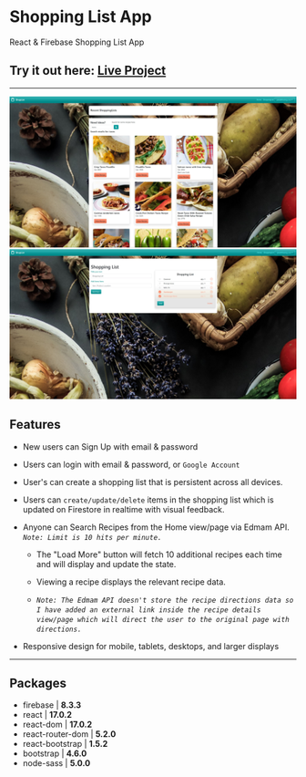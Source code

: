 # Shopping List App

React &amp; Firebase Shopping List App
## Try it out here: [Live Project](https://simpleshop-rf.web.app/)

---

![Image of Recipe List View](https://github.com/JosephThomasVasquez/Portfolio-2020/blob/master/images/SimpleShop1.jpg)
![Image of Shopping List View](https://github.com/JosephThomasVasquez/Portfolio-2020/blob/master/images/SimpleShop2.jpg)

## Features

- New users can Sign Up with email & password
- Users can login with email & password, or `Google Account`
- User's can create a shopping list that is persistent across all devices.
- Users can `create/update/delete` items in the shopping list which is updated on Firestore in realtime with visual feedback.
- Anyone can Search Recipes from the Home view/page via Edmam API. _`Note: Limit is 10 hits per minute.`_

  - The "Load More" button will fetch 10 additional recipes each time and will display and update the state.
  - Viewing a recipe displays the relevant recipe data.

  - _`Note: The Edmam API doesn't store the recipe directions data so I have added an external link inside the recipe details view/page which will direct the user to the original page with directions.`_

- Responsive design for mobile, tablets, desktops, and larger displays

---

## Packages

- firebase | **8.3.3**
- react | **17.0.2**
- react-dom | **17.0.2**
- react-router-dom | **5.2.0**
- react-bootstrap | **1.5.2**
- bootstrap | **4.6.0**
- node-sass | **5.0.0**
